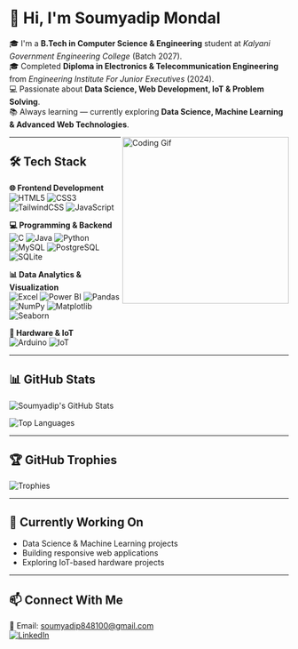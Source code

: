 # 👋 Hi, I'm Soumyadip Mondal

🎓 I'm a **B.Tech in Computer Science & Engineering** student at *Kalyani Government Engineering College* (Batch 2027).  
🎓 Completed **Diploma in Electronics & Telecommunication Engineering** from *Engineering Institute For Junior Executives* (2024).  
💻 Passionate about **Data Science, Web Development, IoT & Problem Solving**.  
📚 Always learning — currently exploring **Data Science, Machine Learning & Advanced Web Technologies**.  

<img align="right" width="300" src="https://user-images.githubusercontent.com/XXXXXX/XXXXXX.gif" alt="Coding Gif">

---

## 🛠️ Tech Stack

**🌐 Frontend Development**  
![HTML5](https://img.shields.io/badge/HTML5-E34F26?style=flat&logo=html5&logoColor=white)
![CSS3](https://img.shields.io/badge/CSS3-1572B6?style=flat&logo=css3&logoColor=white)
![TailwindCSS](https://img.shields.io/badge/Tailwind_CSS-38B2AC?style=flat&logo=tailwind-css&logoColor=white)
![JavaScript](https://img.shields.io/badge/JavaScript-F7DF1E?style=flat&logo=javascript&logoColor=black)

**💻 Programming & Backend**  
![C](https://img.shields.io/badge/C-00599C?style=flat&logo=c&logoColor=white)
![Java](https://img.shields.io/badge/Java-007396?style=flat&logo=java&logoColor=white)
![Python](https://img.shields.io/badge/Python-3776AB?style=flat&logo=python&logoColor=white)
![MySQL](https://img.shields.io/badge/MySQL-005C84?style=flat&logo=mysql&logoColor=white)
![PostgreSQL](https://img.shields.io/badge/PostgreSQL-316192?style=flat&logo=postgresql&logoColor=white)
![SQLite](https://img.shields.io/badge/SQLite-07405E?style=flat&logo=sqlite&logoColor=white)

**📊 Data Analytics & Visualization**  
![Excel](https://img.shields.io/badge/Microsoft_Excel-217346?style=flat&logo=microsoft-excel&logoColor=white)
![Power BI](https://img.shields.io/badge/Power_BI-F2C811?style=flat&logo=powerbi&logoColor=black)
![Pandas](https://img.shields.io/badge/Pandas-150458?style=flat&logo=pandas&logoColor=white)
![NumPy](https://img.shields.io/badge/NumPy-013243?style=flat&logo=numpy&logoColor=white)
![Matplotlib](https://img.shields.io/badge/Matplotlib-3776AB?style=flat&logo=python&logoColor=white)
![Seaborn](https://img.shields.io/badge/Seaborn-3776AB?style=flat&logo=python&logoColor=white)

**🔧 Hardware & IoT**  
![Arduino](https://img.shields.io/badge/Arduino-00979D?style=flat&logo=arduino&logoColor=white)
![IoT](https://img.shields.io/badge/IoT-000000?style=flat&logo=internetofthings&logoColor=white)

---

## 📊 GitHub Stats

![Soumyadip's GitHub Stats](https://github-readme-stats.vercel.app/api?username=soumyadip848100&show_icons=true&theme=radical)  

![Top Languages](https://github-readme-stats.vercel.app/api/top-langs/?username=soumyadip848100&layout=compact&theme=radical)  

---

## 🏆 GitHub Trophies

![Trophies](https://github-profile-trophy.vercel.app/?username=soumyadip848100&theme=onedark&no-frame=true)

---

## 🌱 Currently Working On
- Data Science & Machine Learning projects  
- Building responsive web applications  
- Exploring IoT-based hardware projects  

---

## 📫 Connect With Me
📧 Email: [soumyadip848100@gmail.com](mailto:soumyadip848100@gmail.com)  
[![LinkedIn](https://img.shields.io/badge/LinkedIn-0077B5?style=flat&logo=linkedin&logoColor=white)](https://www.linkedin.com/in/soumyadip-mondal-8b40312b1)  
